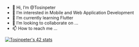 - 👋 Hi, I’m @Tosinpeter
- 👀 I’m interested in Mobile and Web Application Development
- 🌱 I’m currently learning Flutter
- 💞️ I’m looking to collaborate on ...
- 📫 How to reach me ...

<!---
Tosinpeter/Tosinpeter is a ✨ special ✨ repository because its `README.md` (this file) appears on your GitHub profile.
You can click the Preview link to take a look at your changes.
--->
[![Tosinpeter's 42 stats](https://badge42.herokuapp.com/api/stats/intra_id)](https://github.com/JaeSeoKim/badge42)
